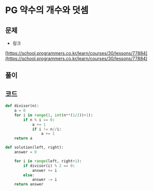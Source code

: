 # PG 약수의 개수와 덧셈

## 문제

- 링크

[https://school.programmers.co.kr/learn/courses/30/lessons/77884](https://school.programmers.co.kr/learn/courses/30/lessons/77884)

## 풀이

## 코드

```python
def divisor(n):
    a = 0
    for i in range(1, int(n**(1/2))+1):
        if n % i == 0:
            a += 1
            if i != n//i:
                a += 1
    return a

def solution(left, right):
    answer = 0

    for i in range(left, right+1):
        if divisor(i) % 2 == 0:
            answer += i
        else:
            answer -= i
    return answer
```